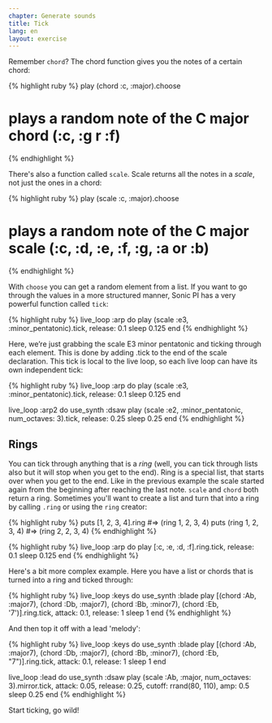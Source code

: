 ```yaml
---
chapter: Generate sounds
title: Tick
lang: en
layout: exercise
---
```


Remember `chord`? The chord function gives you the notes of a certain chord:

{% highlight ruby %}
play (chord :c, :major).choose 
# plays a random note of the C major chord (:c, :g r :f)
{% endhighlight %}

There's also a function called `scale`. Scale returns all the notes in a _scale_, not just the ones in a chord:

{% highlight ruby %}
play (scale :c, :major).choose 
# plays a random note of the C major scale (:c, :d, :e, :f, :g, :a or :b)
{% endhighlight %}

With `choose` you can get a random element from a list. If you want to go through the values in a more structured manner, Sonic PI has a very powerful function called `tick`:

{% highlight ruby %}
live_loop :arp do
  play (scale :e3, :minor_pentatonic).tick, release: 0.1
  sleep 0.125
end
{% endhighlight %}

Here, we’re just grabbing the scale E3 minor pentatonic and ticking through each element. This is done by adding .tick to the end of the scale declaration. This tick is local to the live loop, so each live loop can have its own independent tick: 

{% highlight ruby %}
live_loop :arp do
  play (scale :e3, :minor_pentatonic).tick, release: 0.1
  sleep 0.125
end

live_loop :arp2 do
  use_synth :dsaw
  play (scale :e2, :minor_pentatonic, num_octaves: 3).tick, release: 0.25
  sleep 0.25
end 
{% endhighlight %}

## Rings

You can tick through anything that is a _ring_ (well, you can tick through lists also but it will stop when you get to the end). Ring is a special list, that starts over when you get to the end. Like in the previous example the scale started again from the beginning after reaching the last note. `scale` and `chord` both return a ring. Sometimes you'll want to create a list and turn that into a ring by calling `.ring` or using the `ring` creator:

{% highlight ruby %}
puts [1, 2, 3, 4].ring #=> (ring 1, 2, 3, 4)
puts (ring 1, 2, 3, 4) #=> (ring 2, 2, 3, 4)
{% endhighlight %}

{% highlight ruby %}
live_loop :arp do
  play [:c, :e, :d, :f].ring.tick, release: 0.1
  sleep 0.125
end
{% endhighlight %}

Here's a bit more complex example. Here you have a list or chords that is turned into a ring and ticked through:

{% highlight ruby %}
live_loop :keys do
  use_synth :blade
  play [(chord :Ab, :major7), (chord :Db, :major7), (chord :Bb, :minor7), (chord :Eb, '7')].ring.tick, attack: 0.1, release: 1
  sleep 1
end
{% endhighlight %}

And then top it off with a lead 'melody':

{% highlight ruby %}
live_loop :keys do
  use_synth :blade
  play [(chord :Ab, :major7), (chord :Db, :major7), (chord :Bb, :minor7), (chord :Eb, "7")].ring.tick, attack: 0.1, release: 1
  sleep 1
end

live_loop :lead do
  use_synth :dsaw
  play (scale :Ab, :major, num_octaves: 3).mirror.tick, attack: 0.05, release: 0.25, cutoff: rrand(80, 110), amp: 0.5
  sleep 0.25
end
{% endhighlight %}

Start ticking, go wild! 
